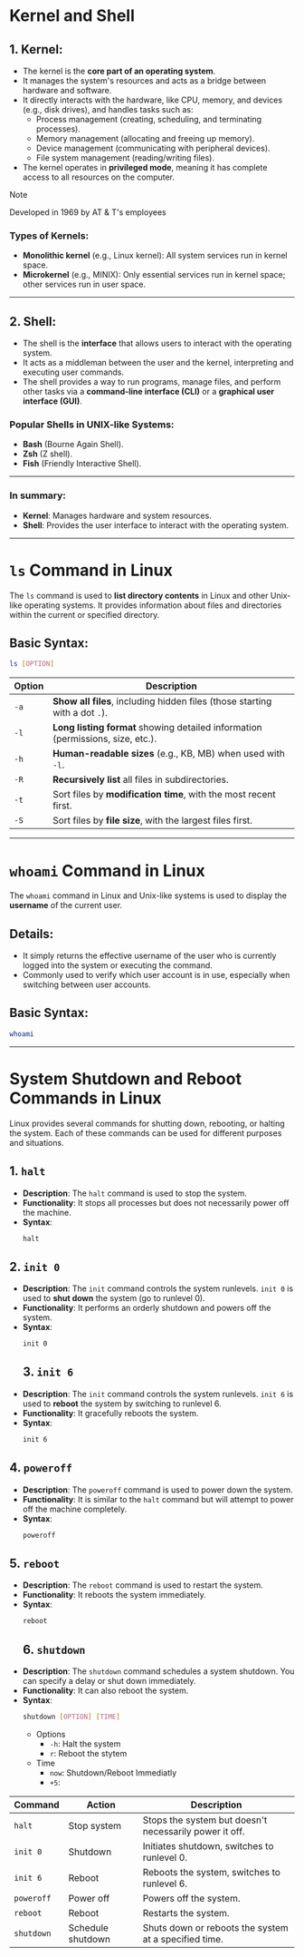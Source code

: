 # Kernel and Shell

## 1. Kernel:
- The kernel is the **core part of an operating system**.
- It manages the system's resources and acts as a bridge between hardware and software.
- It directly interacts with the hardware, like CPU, memory, and devices (e.g., disk drives), and handles tasks such as:
  - Process management (creating, scheduling, and terminating processes).
  - Memory management (allocating and freeing up memory).
  - Device management (communicating with peripheral devices).
  - File system management (reading/writing files).
- The kernel operates in **privileged mode**, meaning it has complete access to all resources on the computer.

> [!NOTE]  
> Developed in 1969 by AT & T's employees

### Types of Kernels:
- **Monolithic kernel** (e.g., Linux kernel): All system services run in kernel space.
- **Microkernel** (e.g., MINIX): Only essential services run in kernel space; other services run in user space.

---

## 2. Shell:
- The shell is the **interface** that allows users to interact with the operating system.
- It acts as a middleman between the user and the kernel, interpreting and executing user commands.
- The shell provides a way to run programs, manage files, and perform other tasks via a **command-line interface (CLI)** or a **graphical user interface (GUI)**.

### Popular Shells in UNIX-like Systems:
- **Bash** (Bourne Again Shell).
- **Zsh** (Z shell).
- **Fish** (Friendly Interactive Shell).

---

### In summary:
- **Kernel**: Manages hardware and system resources.
- **Shell**: Provides the user interface to interact with the operating system.
---

# `ls` Command in Linux

The `ls` command is used to **list directory contents** in Linux and other Unix-like operating systems. It provides information about files and directories within the current or specified directory.

## Basic Syntax:
```bash
ls [OPTION]

```
| Option           | Description                                                                 |
|------------------|-----------------------------------------------------------------------------|
| `-a`             | **Show all files**, including hidden files (those starting with a dot `.`).  |
| `-l`             | **Long listing format** showing detailed information (permissions, size, etc.). |
| `-h`             | **Human-readable sizes** (e.g., KB, MB) when used with `-l`.                |
| `-R`             | **Recursively list** all files in subdirectories.                           |
| `-t`             | Sort files by **modification time**, with the most recent first.            |
| `-S`             | Sort files by **file size**, with the largest files first.                  |
---

# `whoami` Command in Linux

The `whoami` command in Linux and Unix-like systems is used to display the **username** of the current user.

## Details:
- It simply returns the effective username of the user who is currently logged into the system or executing the command.
- Commonly used to verify which user account is in use, especially when switching between user accounts.

## Basic Syntax:
```bash
whoami
```
---

# System Shutdown and Reboot Commands in Linux

Linux provides several commands for shutting down, rebooting, or halting the system. Each of these commands can be used for different purposes and situations.

## 1. `halt`
- **Description**: The `halt` command is used to stop the system.
- **Functionality**: It stops all processes but does not necessarily power off the machine.
- **Syntax**:
  ```bash
  halt
  ```
## 2. `init 0`
- **Description**: The `init` command controls the system runlevels. `init 0` is used to **shut down** the system (go to runlevel 0).
- **Functionality**: It performs an orderly shutdown and powers off the system.
- **Syntax**:
  ```bash
  init 0
  ```
  ## 3. `init 6`
- **Description**: The `init` command controls the system runlevels. `init 6` is used to **reboot** the system by switching to runlevel 6.
- **Functionality**: It gracefully reboots the system.
- **Syntax**:
  ```bash
  init 6
  ```
## 4. `poweroff`
- **Description**: The `poweroff` command is used to power down the system.
- **Functionality**: It is similar to the `halt` command but will attempt to power off the machine completely.
- **Syntax**:
  ```bash
  poweroff
  ```
## 5. `reboot`
- **Description**: The `reboot` command is used to restart the system.
- **Functionality**: It reboots the system immediately.
- **Syntax**:
  ```bash
  reboot
  ```
  ## 6. `shutdown`
- **Description**: The `shutdown` command schedules a system shutdown. You can specify a delay or shut down immediately.
- **Functionality**: It can also reboot the system.
- **Syntax**:
  ```bash
  shutdown [OPTION] [TIME]
  ```
  - Options
    - `-h`: Halt the system
    - `r`: Reboot the stytem
  - Time
    - `now`: Shutdown/Reboot Immediatly
    - `+5`:

| Command    | Action               | Description                                         |
|------------|----------------------|-----------------------------------------------------|
| `halt`     | Stop system           | Stops the system but doesn't necessarily power it off. |
| `init 0`   | Shutdown              | Initiates shutdown, switches to runlevel 0.         |
| `init 6`   | Reboot                | Reboots the system, switches to runlevel 6.         |
| `poweroff` | Power off             | Powers off the system.                              |
| `reboot`   | Reboot                | Restarts the system.                                |
| `shutdown` | Schedule shutdown     | Shuts down or reboots the system at a specified time. |
